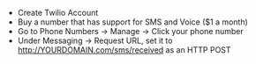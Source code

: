 - Create Twilio Account
- Buy a number that has support for SMS and Voice ($1 a month)
- Go to Phone Numbers -> Manage -> Click your phone number
- Under Messaging -> Request URL, set it to http://YOURDOMAIN.com/sms/received as an HTTP POST
